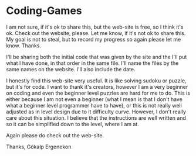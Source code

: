 # Coding-Games
I am not sure, if it's ok to share this, but the web-site is free, so I think it's ok. Check out the website, please. Let me know, if it's not ok to share this. My goal is not to steal, but to record my progress so again please let me know. Thanks.

I'll be sharing both the initial code that was given by the site and the I'll put what I have done, in that order in the same file. I'll name the files by the same names on the website. I'll also include the date.

I honestly find this web-site very useful. It is like solving sudoku or puzzle, but it's for code. I want to thank it's creators, however I am a very beginner on coding and even the beginner level puzzles are hard for me to do. This is either because I am not even a beginner (what I mean is that I don't have what a beginner level programmer have to have), or this is not really well adjusted as in level design due to it difficulty curve. However, I don't really care about this situation. I believe that the instructions are well written and so it can be simplified down to the level, where I am at.

Again please do check out the web-site.

Thanks,
Gökalp Ergenekon
